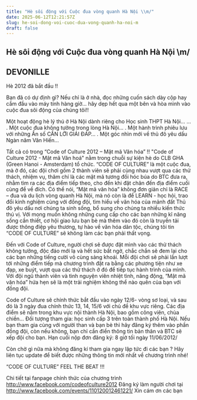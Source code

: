 ```yaml
---
title: "Hè sôi động với Cuộc đua vòng quanh Hà Nội \\m/"
date: 2025-06-12T12:21:57Z
slug: he-soi-dong-voi-cuoc-dua-vong-quanh-ha-noi-m
draft: false
---
```


## Hè sôi động với Cuộc đua vòng quanh Hà Nội \m/

## DEVONILLE

Hè 2012 đã bắt đầu !!

Bạn đã có dự định gì? Nếu chỉ là ở nhà, đọc những cuốn sách dày cộp hay cắm đầu vào máy tính hàng giờ... hãy dẹp hết qua một bên và hòa mình vào cuộc đua sôi động của chúng tôi!!

Một hoạt động hè lý thú ở Hà Nội dành riêng cho Học sinh THPT Hà Nội…
... .
Một cuộc đua không tưởng trong lòng Hà Nội...
.
Một hành trình phiêu lưu với những Ẩn số CẦN LỜI GIÁI ĐÁP…
.
Một góc nhìn mới về thủ đô yêu dấu Ngàn năm Văn Hiến…


Tất cả có trong “Code of Culture 2012 – Mật mã Văn hóa” !!
"Code of Culture 2012 - Mật mã Văn hoá" nằm trong chuỗi sự kiện hè do CLB GHA (Green Hanoi - Amsterdam) tổ chức. “CODE OF CULTURE” là một cuộc đua, mà ở đó, các đội chơi gồm 2 thành viên sẽ phải cùng nhau vượt qua các thử thách, nhiệm vụ, thâm chí là các mật mã tương đối hóc búa do BTC đưa ra, nhằm tìm ra các địa điểm tiếp theo, cho đến khi đặt chân đến địa điểm cuối cùng  để về đích. Có thể nói, “Mật mã văn hóa” không đơn giản chỉ là RACE – đua và du lịch vòng quanh Hà Nội, mà nó còn là để LEARN - học hỏi, trao đổi kinh nghiệm cùng với đồng đội, tìm hiểu về văn hóa của mảnh đất Thủ đô yêu dấu nơi chúng ta sinh sống, bổ sung cho chúng ta nhiều kiến thức thú vị. Với mong muốn không những cung cấp cho các bạn những kĩ năng sống cần thiết, cơ hội giao lưu bạn bè mà thêm vào đó còn là truyền tải được thông điệp yêu thương, tự hào về văn hóa dân tộc, chúng tôi tin “CODE OF CULTURE” sẽ không làm các bạn phải thất vọng.
 
 
Đến với Code of Culture, người chơi sẽ được đặt mình vào các thử thách không tưởng, độc đáo mới lạ và hết sức bất ngờ, chắc chắn sẽ đem lại cho các bạn những tiếng cười vô cùng sảng khoái. Mỗi đội chơi sẽ phải lần lượt tới những điểm tiếp mà chương trình đặt ra bằng các phương tiện như xe đạp, xe buýt, vượt qua các thử thách ở đó để tiếp tục hành trình của mình. Với đội ngũ thành viên và tình nguyện viên nhiệt tình, năng động, “Mật mã văn hóa” hứa hẹn sẽ là một trải nghiệm không thể nào quên của bạn với đồng đội.
 

Code of Culture sẽ chính thức bắt đầu vào ngày 12/6- vòng sơ loại, và sau đó là 3 ngày đua chính thức 13, 14, 15/6 với chủ đề khu vực riêng. Các địa điểm sẽ nằm trong khu vực nội thành Hà Nội, bao gồm công viên, chùa chiền…
Đối tượng tham gia: học sinh cấp 3 trên toàn thành phố Hà Nội. Nếu bạn tham gia cùng với người than và bạn bè thì hãy đăng ký thêm vào phần đồng đội, còn nếu không, bạn chỉ cần điền thông tin bản thân và BTC sẽ xếp đội cho bạn.
Hạn cuối nộp đơn đăng ký: 8 giờ tối ngày 11/06/2012/
 
Còn chờ gì nữa mà không đăng kí tham gia ngay lập tức đi các bạn ? Hãy liên tục update để biết được những thông tin mới nhất về chương trình nhé!
 
 
“CODE OF CULTURE” FEEL THE BEAT !!!
 
Chi tiết tại fanpage chính thức của chương trình http://www.facebook.com/codeofculture2012
Đăng ký làm người chơi tại http://www.facebook.com/events/110120012461221/
Xin cám ơn các bạn